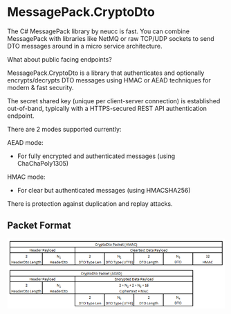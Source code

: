 # MessagePack.CryptoDto

The C# MessagePack library by neucc is fast. You can combine MessagePack with libraries like NetMQ or raw TCP/UDP sockets to send DTO messages around in a micro service architecture.

What about public facing endpoints?

MessagePack.CryptoDto is a library that authenticates and optionally encrypts/decrypts DTO messages using HMAC or AEAD techniques for modern & fast security.

The secret shared key (unique per client-server connection) is established out-of-band, typically with a HTTPS-secured REST API authentication endpoint.

There are 2 modes supported currently: 

AEAD mode:
* For fully encrypted and authenticated messages (using ChaChaPoly1305)

HMAC mode:
* For clear but authenticated messages (using HMACSHA256)

There is protection against duplication and replay attacks.

## Packet Format

![Packet Format](https://github.com/macaba/MessagePack.CryptoDto/blob/master/Documentation/Packet%20Format.png)
